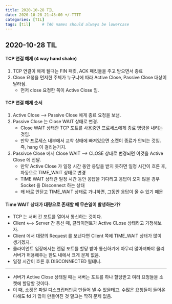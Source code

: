 ```yaml
---
title: 2020-10-28 TIL
date: 2020-10-28 21:45:00 +/-TTTT
categories: [TIL]
tags: [til]     # TAG names should always be lowercase
---
```

 
## 2020-10-28 TIL 

#### TCP 연결 해제 (4 way hand shake)

1.  TCP 연결이 해제 될때는 FIN 패킷, ACK 패킷들을 주고 받으면서 종료
2.  Close 요청을 먼저한 주체가 누구냐에 따라 Active Close, Passive Close 대상이 달라짐.
    -   먼저 close 요청한 쪽이 Active Close 임.

#### TCP 연결 해제 순서

1.  Active Close --> Passive Close 에게 종료 요청을 보냄.
2.  Passive Close 는 Close WAIT 상태로 변경.
    -   Close WAIT 상태란 TCP 포트를 사용중인 프로세스에게 종료 명령을 내리는 것임.
    -   만약 프로세스 내부에서 교착 상태에 빠져있으면 소켓이 종료가 안되는 것임. 즉, hang 이 걸리는거지.
3.  Passivce Close 에서 Close WAIT --> CLOSE 상태로 변경되면 이것을 Active Close 에 전달.
    -   만약 Active Close 가 일정 시간 동안 응답을 받지 못하면 일정 시간이 흐른 후, 자동으로 TIME\_WAIT 상태로 변경
    -   TIME WAIT 상태란 일정 시간 동안 응답을 기다리고 응답이 오지 않을 경우 Socket 을 Disconnect 하는 상태
    -   왜 바로 안닫고 TIME\_WAIT 상태로 가냐하면, 그동안 응답이 올 수 있기 때문

#### Time WAIT 상태가 대량으로 존재할 때 무슨일이 발생하는가?

-   TCP 는 서버 간 포트를 열어서 통신하는 것이다.
-   Client <--> Server 간 통신 때, 클라이언트가 Active CLose 상태라고 가정해보자.
-   Client 에서 대량의 Request 를 보낸다면 Client 쪽에 TIME\_WAIT 상태가 많이 생기겠지.
-   클라이언트 입장에서는 랜덤 포트를 할당 받아 통신하기에 아무리 많아져봐야 물리 서버가 허용해주는 한도 내에서 크게 문제 없음.
-   일정 시간이 흐른 후 DISCONNECTED 될테니.

---

-   서버가 Active Close 상태일 때는 서버는 포트를 하나 할당받고 여러 요청들을 소켓에 할당할 것이다.
-   이 때, 소켓은 파일 디스크립터만큼 만들어 낼 수 있을테고. 수많은 요청들이 들어온다해도 fd 가 많이 만들어진 것 말고는 딱히 문제 없음.